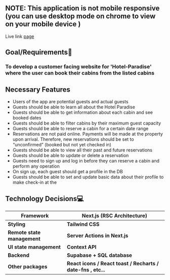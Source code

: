 ## NOTE: This application is not mobile responsive (you can use desktop mode on chrome to view on your mobile device )

Live link [page](https://hotel-paradise-website-xi.vercel.app/)

## Goal/Requirements📝

### To develop a customer facing website for 'Hotel-Paradise' where the user can book their cabins from the listed cabins

## Necessary Features

- Users of the app are potential guests and actual guests
- Guests should be able to learn all about the Hotel Paradise
- Guests should be able to get information about each cabin and see booked dates
- Guests should be able to filter cabins by their maximum guest capacity
- Guests should be able to reserve a cabin for a certain date range
- Reservations are not paid online. Payments will be made at the property upon arrival. Therefore,
  new reservations should be set to “unconfirmed” (booked but not yet checked in)
- Guests should be able to view all their past and future reservations
- Guests should be able to update or delete a reservation
- Guests need to sign up and log in before they can reserve a cabin and perform any operation
- On sign up, each guest should get a profile in the DB
- Guests should be able to set and update basic data about their profile to make check-in at the

## Technology Decisions💻

| Framework                   | Next.js (RSC Architecture)                                   |
| --------------------------- | ------------------------------------------------------------ |
| **Styling**                 | **Tailwind CSS**                                             |
| **Remote state management** | **Server Actions in Next.js**                                |
| **UI state management**     | **Context API**                                              |
| **Backend**                 | **Supabase + SQL database**                                  |
| **Other packages**          | **React icons / React toast / Recharts / date-fns , etc...** |
